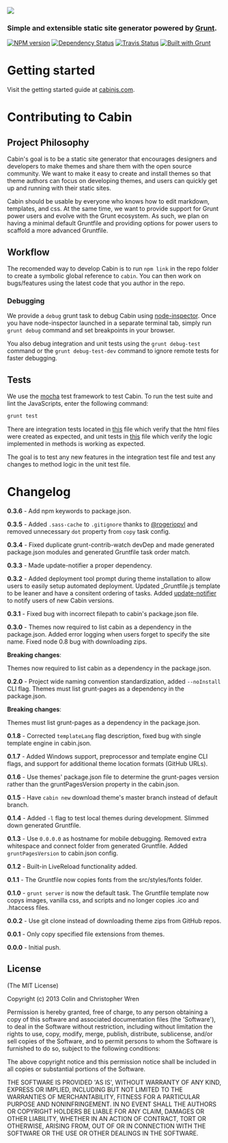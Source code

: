 <img src="http://i.imgur.com/q3WGc9s.png">

### Simple and extensible static site generator powered by [Grunt](http://gruntjs.com/).


[![NPM version](https://badge.fury.io/js/cabin.png)](http://badge.fury.io/js/cabin)  [![Dependency Status](https://gemnasium.com/CabinJS/Cabin.png)](https://gemnasium.com/CabinJS/Cabin)  [![Travis Status](https://travis-ci.org/CabinJS/Cabin.png?branch=master)](https://travis-ci.org/CabinJS/Cabin) 
[![Built with Grunt](https://cdn.gruntjs.com/builtwith.png)](http://gruntjs.com/)

# Getting started

Visit the getting started guide at [cabinjs.com](http://www.cabinjs.com/#getting-started).

# Contributing to Cabin

## Project Philosophy

Cabin's goal is to be a static site generator that encourages designers and developers to make themes and share them with the open source community. We want to make it easy to create and install themes so that theme authors can focus on developing themes, and users can quickly get up and running with their static sites.

Cabin should be usable by everyone who knows how to edit markdown, templates, and css. At the same time, we want to provide support for Grunt power users and evolve with the Grunt ecosystem. As such, we plan on having a minimal default Gruntfile and providing options for power users to scaffold a more advanced Gruntfile.

## Workflow

The recomended way to develop Cabin is to run `npm link` in the repo folder to create a symbolic global reference to `cabin`. You can then work on bugs/features using the latest code that you author in the repo.

### Debugging

We provide a `debug` grunt task to debug Cabin using [node-inspector](https://github.com/node-inspector/node-inspector). Once you have node-inspector launched in a separate terminal tab, 
simply run `grunt debug` command and set breakpoints in your browser.

You also debug integration and unit tests using the `grunt debug-test` command or the `grunt debug-test-dev` command to ignore remote tests for faster debugging.

## Tests

We use the [mocha](http://mochajs.org/) test framework to test Cabin. To run the test suite and lint the JavaScripts, enter the following command:

```bash
grunt test
```

There are integration tests located in [this](https://github.com/CabinJS/Cabin/blob/master/test/integrationTests.js) file which verify that the html files were created as expected, and unit tests in [this](https://github.com/CabinJS/Cabin/blob/master/test/unitTests.js) file which verify the logic implemented in methods is working as expected.

The goal is to test any new features in the integration test file and test any changes to method logic in the unit test file.

# Changelog

**0.3.6** - Add npm keywords to package.json.

**0.3.5** - Added `.sass-cache` to `.gitignore` thanks to [@rogeriopvl](https://github.com/rogeriopvl) and removed unnecessary `dot` property from `copy` task config.

**0.3.4** - Fixed duplicate grunt-contrib-watch devDep and made generated package.json modules and generated Gruntfile task order match.

**0.3.3** - Made update-notifier a proper dependency.

**0.3.2** - Added deployment tool prompt during theme installation to allow users to easily setup automated deployment. Updated _Gruntfile.js template to be leaner and have a consitent ordering of tasks. Added [update-notifier](https://github.com/yeoman/update-notifier) to notify users of new Cabin versions.

**0.3.1** - Fixed bug with incorrect filepath to cabin's package.json file.

**0.3.0** - Themes now required to list cabin as a dependency in the package.json. Added error logging when users forget to specify the site name. Fixed node 0.8 bug with downloading zips.

**Breaking changes**:

Themes now required to list cabin as a dependency in the package.json.

**0.2.0** - Project wide naming convention standardization, added `--noInstall` CLI flag. Themes must list grunt-pages as a dependency in the package.json.

**Breaking changes**:

Themes must list grunt-pages as a dependency in the package.json.

**0.1.8** - Corrected `templateLang` flag description, fixed bug with single template engine in cabin.json.

**0.1.7** - Added Windows support, preprocessor and template engine CLI flags, and support for additional theme location formats (GitHub URLs).

**0.1.6** - Use themes' package.json file to determine the grunt-pages version rather than the gruntPagesVersion property in the cabin.json.

**0.1.5** - Have `cabin new` download theme's master branch instead of default branch.

**0.1.4** - Added `-l` flag to test local themes during development. Slimmed down generated Gruntfile. 

**0.1.3** - Use `0.0.0.0` as hostname for mobile debugging. Removed extra whitespace and connect folder from generated Gruntfile. Added `gruntPagesVersion` to cabin.json config.

**0.1.2** - Built-in LiveReload functionality added.

**0.1.1** - The Gruntfile now copies fonts from the src/styles/fonts folder.

**0.1.0** - `grunt server` is now the default task. The Gruntfile template now copys images, vanilla css, and scripts and no longer copies .ico and .htaccess files.

**0.0.2** - Use git clone instead of downloading theme zips from GitHub repos.

**0.0.1** - Only copy specified file extensions from themes.

**0.0.0** - Initial push.

## License

(The MIT License)

Copyright (c) 2013 Colin and Christopher Wren

Permission is hereby granted, free of charge, to any person obtaining
a copy of this software and associated documentation files (the
'Software'), to deal in the Software without restriction, including
without limitation the rights to use, copy, modify, merge, publish,
distribute, sublicense, and/or sell copies of the Software, and to
permit persons to whom the Software is furnished to do so, subject to
the following conditions:

The above copyright notice and this permission notice shall be
included in all copies or substantial portions of the Software.

THE SOFTWARE IS PROVIDED 'AS IS', WITHOUT WARRANTY OF ANY KIND,
EXPRESS OR IMPLIED, INCLUDING BUT NOT LIMITED TO THE WARRANTIES OF
MERCHANTABILITY, FITNESS FOR A PARTICULAR PURPOSE AND NONINFRINGEMENT.
IN NO EVENT SHALL THE AUTHORS OR COPYRIGHT HOLDERS BE LIABLE FOR ANY
CLAIM, DAMAGES OR OTHER LIABILITY, WHETHER IN AN ACTION OF CONTRACT,
TORT OR OTHERWISE, ARISING FROM, OUT OF OR IN CONNECTION WITH THE
SOFTWARE OR THE USE OR OTHER DEALINGS IN THE SOFTWARE.
